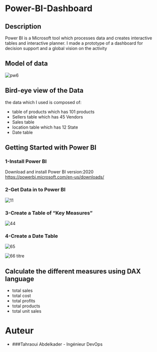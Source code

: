 # Power-BI-Dashboard

## Description
Power BI is a Microsoft tool which processes data and creates interactive tables and interactive planner. 
I made a prototype of a dashboard for decision support and a global vision on the activity

## Model of data
   ![pw6](https://user-images.githubusercontent.com/48574378/89953762-a21f0a80-dc27-11ea-9510-1a36b3f0927f.png)

## Bird-eye view of the Data

the data which I used is composed of:

- table of products which has 101 products
- Sellers table which has 45 Vendors
- Sales table
- location table which has 12 State
- Date table 

## Getting Started with Power BI

### 1-Install Power BI
Download and install Power BI version:2020 https://powerbi.microsoft.com/en-us/downloads/

### 2-Get Data in to Power BI

![11](https://user-images.githubusercontent.com/48574378/89958939-27f48300-dc33-11ea-9402-503ac6617696.png)


### 3-Create a Table of “Key Measures”
![44](https://user-images.githubusercontent.com/48574378/89957131-9420b800-dc2e-11ea-994e-506af02e69ec.png)

### 4-Create a Date Table
![65](https://user-images.githubusercontent.com/48574378/89959145-a05b4400-dc33-11ea-884b-0cd3f05b34f1.png)

![66 titre](https://user-images.githubusercontent.com/48574378/89959419-44dd8600-dc34-11ea-8df1-b03f0641e6a0.png)

## Calculate the different measures using DAX language

- total sales
- total cost
- total profits
- total products
- total unit sales

# Auteur
- ###Tahraoui Abdelkader - Ingénieur DevOps 

